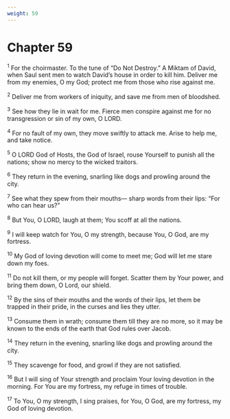 ```yaml
---
weight: 59
---
```


# Chapter 59

<sup>1</sup> For the choirmaster. To the tune of “Do Not Destroy.” A Miktam of David, when Saul sent men to watch David’s house in order to kill him. Deliver me from my enemies, O my God; protect me from those who rise against me. 

<sup>2</sup> Deliver me from workers of iniquity, and save me from men of bloodshed. 

<sup>3</sup> See how they lie in wait for me. Fierce men conspire against me for no transgression or sin of my own, O LORD. 

<sup>4</sup> For no fault of my own, they move swiftly to attack me. Arise to help me, and take notice. 

<sup>5</sup> O LORD God of Hosts, the God of Israel, rouse Yourself to punish all the nations; show no mercy to the wicked traitors. 

<sup>6</sup> They return in the evening, snarling like dogs and prowling around the city. 

<sup>7</sup> See what they spew from their mouths— sharp words from their lips: “For who can hear us?” 

<sup>8</sup> But You, O LORD, laugh at them; You scoff at all the nations. 

<sup>9</sup> I will keep watch for You, O my strength, because You, O God, are my fortress. 

<sup>10</sup> My God of loving devotion will come to meet me; God will let me stare down my foes. 

<sup>11</sup> Do not kill them, or my people will forget. Scatter them by Your power, and bring them down, O Lord, our shield. 

<sup>12</sup> By the sins of their mouths and the words of their lips, let them be trapped in their pride, in the curses and lies they utter. 

<sup>13</sup> Consume them in wrath; consume them till they are no more, so it may be known to the ends of the earth that God rules over Jacob. 

<sup>14</sup> They return in the evening, snarling like dogs and prowling around the city. 

<sup>15</sup> They scavenge for food, and growl if they are not satisfied. 

<sup>16</sup> But I will sing of Your strength and proclaim Your loving devotion in the morning. For You are my fortress, my refuge in times of trouble. 

<sup>17</sup> To You, O my strength, I sing praises, for You, O God, are my fortress, my God of loving devotion. 


